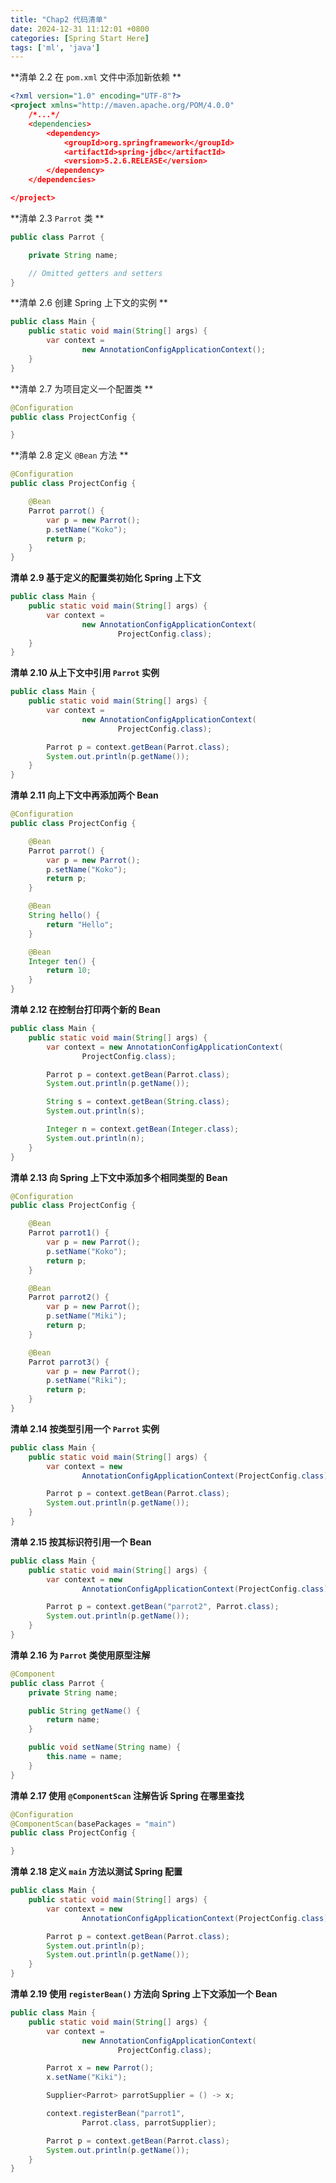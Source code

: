 ```yaml
---
title: "Chap2 代码清单"
date: 2024-12-31 11:12:01 +0800
categories: [Spring Start Here]
tags: ['ml', 'java']
---
```



**清单 2.2 在 `pom.xml` 文件中添加新依赖 **

```XML
<?xml version="1.0" encoding="UTF-8"?>
<project xmlns="http://maven.apache.org/POM/4.0.0"
	/*...*/
    <dependencies>
        <dependency>
            <groupId>org.springframework</groupId>
            <artifactId>spring-jdbc</artifactId>
            <version>5.2.6.RELEASE</version>
        </dependency>
    </dependencies>

</project>
```


**清单 2.3 `Parrot` 类 **

```Java
public class Parrot {

    private String name;

    // Omitted getters and setters
}
```


**清单 2.6 创建 Spring 上下文的实例 **

```Java
public class Main {
    public static void main(String[] args) {
        var context =
                new AnnotationConfigApplicationContext();
    }
}
```


**清单 2.7 为项目定义一个配置类 **

```Java
@Configuration
public class ProjectConfig {

}
```


**清单 2.8 定义 `@Bean` 方法 **

```Java
@Configuration
public class ProjectConfig {

    @Bean
    Parrot parrot() {
        var p = new Parrot();
        p.setName("Koko");
        return p;
    }
}
```


**清单 2.9 基于定义的配置类初始化 Spring 上下文**

```Java
public class Main {
    public static void main(String[] args) {
        var context =
                new AnnotationConfigApplicationContext(
                        ProjectConfig.class);
    }
}
```

**清单 2.10 从上下文中引用 `Parrot` 实例**


```Java
public class Main {
    public static void main(String[] args) {
        var context =
                new AnnotationConfigApplicationContext(
                        ProjectConfig.class);

        Parrot p = context.getBean(Parrot.class);
        System.out.println(p.getName());
    }
}
```


**清单 2.11 向上下文中再添加两个 Bean**

```Java
@Configuration
public class ProjectConfig {

    @Bean
    Parrot parrot() {
        var p = new Parrot();
        p.setName("Koko");
        return p;
    }

    @Bean
    String hello() {
        return "Hello";
    }

    @Bean
    Integer ten() {
        return 10;
    }
}
```


**清单 2.12 在控制台打印两个新的 Bean**

```Java
public class Main {
    public static void main(String[] args) {
        var context = new AnnotationConfigApplicationContext(
                ProjectConfig.class);

        Parrot p = context.getBean(Parrot.class);
        System.out.println(p.getName());

        String s = context.getBean(String.class);
        System.out.println(s);

        Integer n = context.getBean(Integer.class);
        System.out.println(n);
    }
}
```


**清单 2.13 向 Spring 上下文中添加多个相同类型的 Bean**

```Java
@Configuration
public class ProjectConfig {

    @Bean
    Parrot parrot1() {
        var p = new Parrot();
        p.setName("Koko");
        return p;
    }

    @Bean
    Parrot parrot2() {
        var p = new Parrot();
        p.setName("Miki");
        return p;
    }

    @Bean
    Parrot parrot3() {
        var p = new Parrot();
        p.setName("Riki");
        return p;
    }
}
```


**清单 2.14 按类型引用一个 `Parrot` 实例**

```Java
public class Main {
    public static void main(String[] args) {
        var context = new
                AnnotationConfigApplicationContext(ProjectConfig.class);

        Parrot p = context.getBean(Parrot.class);
        System.out.println(p.getName());
    }
}
```


**清单 2.15 按其标识符引用一个 Bean**

```Java
public class Main {
    public static void main(String[] args) {
        var context = new
                AnnotationConfigApplicationContext(ProjectConfig.class);

        Parrot p = context.getBean("parrot2", Parrot.class);
        System.out.println(p.getName());
    }
}
```


**清单 2.16 为 `Parrot` 类使用原型注解**

```Java
@Component
public class Parrot {
    private String name;

    public String getName() {
        return name;
    }

    public void setName(String name) {
        this.name = name;
    }
}
```


**清单 2.17 使用 `@ComponentScan` 注解告诉 Spring 在哪里查找**

```Java
@Configuration
@ComponentScan(basePackages = "main")
public class ProjectConfig {

}
```


**清单 2.18 定义 `main` 方法以测试 Spring 配置**

```Java
public class Main {
    public static void main(String[] args) {
        var context = new
                AnnotationConfigApplicationContext(ProjectConfig.class);

        Parrot p = context.getBean(Parrot.class);
        System.out.println(p);
        System.out.println(p.getName());
    }
}
```


**清单 2.19 使用 `registerBean()` 方法向 Spring 上下文添加一个 Bean**

```Java
public class Main {
    public static void main(String[] args) {
        var context =
                new AnnotationConfigApplicationContext(
                        ProjectConfig.class);

        Parrot x = new Parrot();
        x.setName("Kiki");

        Supplier<Parrot> parrotSupplier = () -> x;

        context.registerBean("parrot1",
                Parrot.class, parrotSupplier);

        Parrot p = context.getBean(Parrot.class);
        System.out.println(p.getName());
    }
}
```